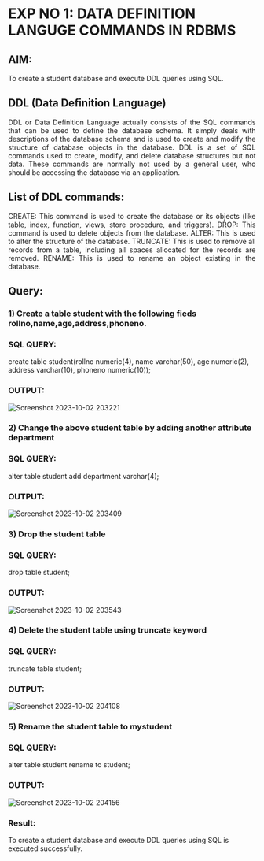 # EXP NO 1: DATA DEFINITION LANGUGE COMMANDS IN RDBMS

## AIM:
To create a student database and execute DDL queries using SQL.


## DDL (Data Definition Language)
<div align="justify">
DDL or Data Definition Language actually consists of the SQL commands that can be used to define the database schema. It simply deals with descriptions of the database schema and is used to create and modify the structure of database objects in the database. DDL is a set of SQL commands used to create, modify, and delete database structures but not data. These commands are normally not used by a general user, who should be accessing the database via an application.
</div>
 
## List of DDL commands: 
<div align="justify">
CREATE: This command is used to create the database or its objects (like table, index, function, views, store procedure, and triggers).
DROP: This command is used to delete objects from the database.
ALTER: This is used to alter the structure of the database.
TRUNCATE: This is used to remove all records from a table, including all spaces allocated for the records are removed.
RENAME: This is used to rename an object existing in the database.
</div>

## Query:
### 1) Create a table student with the following fieds rollno,name,age,address,phoneno.

### SQL QUERY: 
create table student(rollno numeric(4), name varchar(50), age numeric(2),
address varchar(10), phoneno numeric(10));
### OUTPUT:
![Screenshot 2023-10-02 203221](https://github.com/Adhithyaram29D/F2_DBMS/assets/119393540/e6cb9b88-0de6-4b6b-9415-8309f456d714)

### 2) Change the above student table by adding another attribute department

### SQL QUERY: 
alter table student add department varchar(4);

### OUTPUT:

![Screenshot 2023-10-02 203409](https://github.com/Adhithyaram29D/F2_DBMS/assets/119393540/2d7244ab-c40d-48cd-a2b7-ddd4662aec60)

### 3) Drop the student table
 
### SQL QUERY: 
drop table student;

### OUTPUT:
![Screenshot 2023-10-02 203543](https://github.com/Adhithyaram29D/F2_DBMS/assets/119393540/8a20bdb5-ddf5-4aa4-89f7-466e82bf054e)


### 4) Delete the student table using truncate keyword

### SQL QUERY: 
truncate table student;

### OUTPUT:
![Screenshot 2023-10-02 204108](https://github.com/Adhithyaram29D/F2_DBMS/assets/119393540/374dc94c-1518-45f5-ab73-2033e223294b)

### 5) Rename the student table to mystudent

### SQL QUERY: 
alter table student rename to student;

### OUTPUT:
![Screenshot 2023-10-02 204156](https://github.com/Adhithyaram29D/F2_DBMS/assets/119393540/9614eea4-5444-4149-9733-6e2e670c055c)

### Result:
To create a student database and execute DDL queries using SQL is executed successfully.
